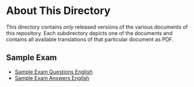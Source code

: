 # About This Directory

This directory contains _only_ released versions of the various documents of this repository. Each subdirectory depicts one of the documents and contains all available translations of that particular document as PDF.

## Sample Exam
- [Sample Exam Questions English](sample_exam/Sample-Exam-Questions-EN.pdf)
- [Sample Exam Answers English](sample_exam/Sample-Exam-Answers-EN.pdf)
